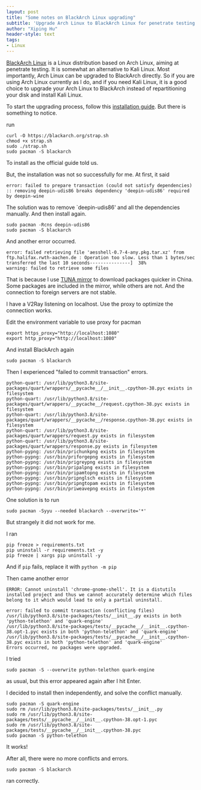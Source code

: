```yaml
---
layout: post
title: "Some notes on BlackArch Linux upgrading"
subtitle: 'Upgrade Arch Linux to BlackArch Linux for penetrate testing'
author: "Xiping Hu"
header-style: text
tags:
- Linux 
---
```


[BlackArch Linux](https://blackarch.org) is a Linux distribution based on Arch Linux, aiming at penetrate testing. It is somewhat an alternative to Kali Linux. Most importantly, Arch Linux can be upgraded to BlackArch directly. So if you are using Arch Linux currently as I do, and if you need Kali Linux, it is a good choice to upgrade your Arch Linux to BlackArch instead of repartitioning your disk and install Kali Linux.

To start the upgrading process, follow this [installation guide](https://blackarch.org/downloads.html). But there is something to notice.

run

``` shell
curl -O https://blackarch.org/strap.sh
chmod +x strap.sh
sudo ./strap.sh
sudo pacman -S blackarch
```

To install as the official guide told us.

But, the installation was not so successfully for me. At first, it said

``` shell
error: failed to prepare transaction (could not satisfy dependencies)
:: removing deepin-udis86 breaks dependency 'deepin-udis86' required by deepin-wine
```

The solution was to remove `deepin-udis86' and all the dependencies manually. And then install again.

``` shell
sudo pacman -Rcns deepin-udis86
sudo pacman -S blackarch
```

And another error occurred.

``` shell
error: failed retrieving file 'aesshell-0.7-4-any.pkg.tar.xz' from ftp.halifax.rwth-aachen.de : Operation too slow. Less than 1 bytes/sec transferred the last 10 seconds---------------]  38%
warning: failed to retrieve some files
```

That is because I use [TUNA mirror](https://mirrors.tuna.tsinghua.edu.cn/) to download packages quicker in China. Some packages are included in the mirror, while others are not. And the connection to foreign servers are not stable.

I have a V2Ray listening on localhost. Use the proxy to optimize the connection works.

Edit the environment variable to use proxy for pacman

``` shell
export https_proxy="http://localhost:1080"
export http_proxy="http://localhost:1080" 
```

And install BlackArch again

``` shell
sudo pacman -S blackarch
```

Then I experienced "failed to commit transaction" errors.

``` shell
python-quart: /usr/lib/python3.8/site-packages/quart/wrappers/__pycache__/__init__.cpython-38.pyc exists in filesystem
python-quart: /usr/lib/python3.8/site-packages/quart/wrappers/__pycache__/request.cpython-38.pyc exists in filesystem
python-quart: /usr/lib/python3.8/site-packages/quart/wrappers/__pycache__/response.cpython-38.pyc exists in filesystem
python-quart: /usr/lib/python3.8/site-packages/quart/wrappers/request.py exists in filesystem
python-quart: /usr/lib/python3.8/site-packages/quart/wrappers/response.py exists in filesystem
python-pypng: /usr/bin/prichunkpng exists in filesystem
python-pypng: /usr/bin/priforgepng exists in filesystem
python-pypng: /usr/bin/prigreypng exists in filesystem
python-pypng: /usr/bin/pripalpng exists in filesystem
python-pypng: /usr/bin/pripamtopng exists in filesystem
python-pypng: /usr/bin/pripnglsch exists in filesystem
python-pypng: /usr/bin/pripngtopam exists in filesystem
python-pypng: /usr/bin/priweavepng exists in filesystem
```

One solution is to run

``` shell
sudo pacman -Syyu --needed blackarch --overwrite='*'
```

But strangely it did not work for me.

I ran

``` shell
pip freeze > requirements.txt
pip uninstall -r requirements.txt -y
pip freeze | xargs pip uninstall -y
```

And if `pip` fails, replace it with `python -m pip`

Then came another error

``` shell
ERROR: Cannot uninstall 'chrome-gnome-shell'. It is a distutils installed project and thus we cannot accurately determine which files belong to it which would lead to only a partial uninstall.

error: failed to commit transaction (conflicting files)
/usr/lib/python3.8/site-packages/tests/__init__.py exists in both 'python-telethon' and 'quark-engine'
/usr/lib/python3.8/site-packages/tests/__pycache__/__init__.cpython-38.opt-1.pyc exists in both 'python-telethon' and 'quark-engine'
/usr/lib/python3.8/site-packages/tests/__pycache__/__init__.cpython-38.pyc exists in both 'python-telethon' and 'quark-engine'
Errors occurred, no packages were upgraded.
```

I tried

``` shell
sudo pacman -S --overwrite python-telethon quark-engine
```

as usual, but this error appeared again after I hit Enter.

I decided to install then independently, and solve the conflict manually.

``` shell
sudo pacman -S quark-engine
sudo rm /usr/lib/python3.8/site-packages/tests/__init__.py
sudo rm /usr/lib/python3.8/site-packages/tests/__pycache__/__init__.cpython-38.opt-1.pyc
sudo rm /usr/lib/python3.8/site-packages/tests/__pycache__/__init__.cpython-38.pyc
sudo pacman -S python-telethon
```

It works!

After all, there were no more conflicts and errors.

``` shell
sudo pacman -S blackarch
```

ran correctly.
